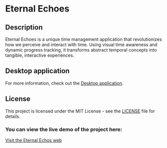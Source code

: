 

# Eternal Echoes

## Description
Eternal Echoes is a unique time management application that revolutionizes how we perceive and interact with time. Using visual time awareness and dynamic progress tracking, it transforms abstract temporal concepts into tangible, interactive experiences.


## Desktop application
For more information, check out the [Desktop application](https://github.com/ksid10/Lifetimes-reminder).

## License
This project is licensed under the MIT License - see the [LICENSE](https://github.com/ksid10/Lifetimes-reminder/blob/main/LICENSE) file for details.

### You can view the live demo of the project here:
<a href="https://ksid10.github.io/Lifetimes-reminder/" target="_blank">Visit the Eternal Echos web</a>
